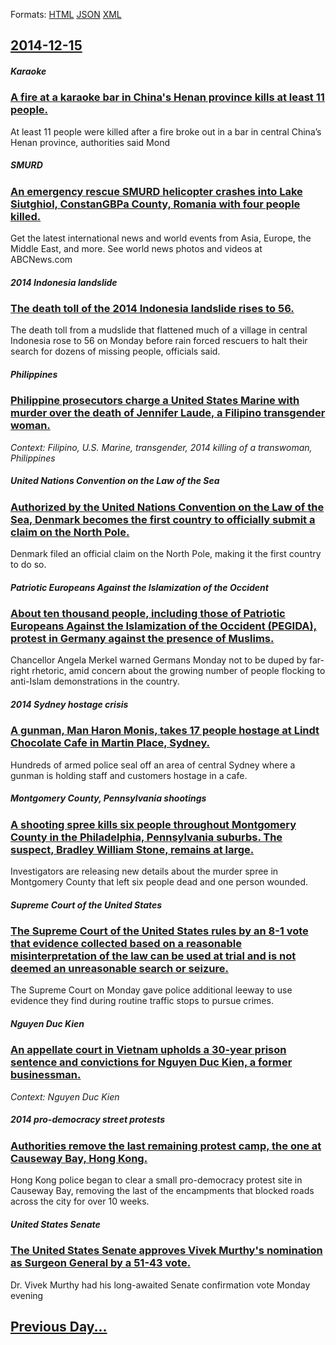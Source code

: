
Formats: [HTML](2014/12/15/index.html)  [JSON](2014/12/15/index.json)  [XML](2014/12/15/index.xml)  

## [2014-12-15](/news/2014/12/15/index.md)

##### Karaoke
### [A fire at a karaoke bar in China's Henan province kills at least 11 people. ](/news/2014/12/15/a-fire-at-a-karaoke-bar-in-china-s-henan-province-kills-at-least-11-people.md)
At least 11 people were killed after a fire broke out in a bar in central China’s Henan province, authorities said Mond

##### SMURD
### [An emergency rescue SMURD helicopter crashes into Lake Siutghiol, ConstanGBPa County, Romania with four people killed. ](/news/2014/12/15/an-emergency-rescue-smurd-helicopter-crashes-into-lake-siutghiol-constanagbpa-county-romania-with-four-people-killed.md)
Get the latest international news and world events from Asia, Europe, the Middle East, and more. See world news photos and videos at ABCNews.com

##### 2014 Indonesia landslide
### [The death toll of the 2014 Indonesia landslide rises to 56. ](/news/2014/12/15/the-death-toll-of-the-2014-indonesia-landslide-rises-to-56.md)
The death toll from a mudslide that flattened much of a village in central Indonesia rose to 56 on Monday before rain forced rescuers to halt their search for dozens of missing people, officials said.

##### Philippines
### [Philippine prosecutors charge a United States Marine with murder over the death of Jennifer Laude, a Filipino transgender woman. ](/news/2014/12/15/philippine-prosecutors-charge-a-united-states-marine-with-murder-over-the-death-of-jennifer-laude-a-filipino-transgender-woman.md)
_Context: Filipino, U.S. Marine, transgender, 2014 killing of a transwoman, Philippines_

##### United Nations Convention on the Law of the Sea
### [Authorized by the United Nations Convention on the Law of the Sea, Denmark becomes the first country to officially submit a claim on the North Pole. ](/news/2014/12/15/authorized-by-the-united-nations-convention-on-the-law-of-the-sea-denmark-becomes-the-first-country-to-officially-submit-a-claim-on-the-nor.md)
Denmark filed an official claim on the North Pole, making it the first country to do so.

##### Patriotic Europeans Against the Islamization of the Occident
### [About ten thousand people, including those of Patriotic Europeans Against the Islamization of the Occident (PEGIDA), protest in Germany against the presence of Muslims. ](/news/2014/12/15/about-ten-thousand-people-including-those-of-patriotic-europeans-against-the-islamization-of-the-occident-pegida-protest-in-germany-agai.md)
Chancellor Angela Merkel warned Germans Monday not to be duped by far-right rhetoric, amid concern about the growing number of people flocking to anti-Islam demonstrations in the country.

##### 2014 Sydney hostage crisis
### [A gunman, Man Haron Monis, takes 17 people hostage at Lindt Chocolate Cafe in Martin Place, Sydney. ](/news/2014/12/15/a-gunman-man-haron-monis-takes-17-people-hostage-at-lindt-chocolate-cafa-c-in-martin-place-sydney.md)
Hundreds of armed police seal off an area of central Sydney where a gunman is holding staff and customers hostage in a cafe.

##### Montgomery County, Pennsylvania shootings
### [A shooting spree kills six people throughout Montgomery County in the Philadelphia, Pennsylvania suburbs. The suspect, Bradley William Stone, remains at large. ](/news/2014/12/15/a-shooting-spree-kills-six-people-throughout-montgomery-county-in-the-philadelphia-pennsylvania-suburbs-the-suspect-bradley-william-stone.md)
Investigators are releasing new details about the murder spree in Montgomery County that left six people dead and one person wounded.

##### Supreme Court of the United States
### [The Supreme Court of the United States rules by an 8-1 vote that evidence collected based on a reasonable misinterpretation of the law can be used at trial and is not deemed an unreasonable search or seizure. ](/news/2014/12/15/the-supreme-court-of-the-united-states-rules-by-an-8a1-vote-that-evidence-collected-based-on-a-reasonable-misinterpretation-of-the-law-can.md)
The Supreme Court on Monday gave police additional leeway to use evidence they find during routine traffic stops to pursue crimes.

##### Nguyen Duc Kien
### [An appellate court in Vietnam upholds a 30-year prison sentence and convictions for Nguyen Duc Kien, a former businessman. ](/news/2014/12/15/an-appellate-court-in-vietnam-upholds-a-30-year-prison-sentence-and-convictions-for-nguyen-duc-kien-a-former-businessman.md)
_Context: Nguyen Duc Kien_

##### 2014 pro-democracy street protests
### [Authorities remove the last remaining protest camp, the one at Causeway Bay, Hong Kong. ](/news/2014/12/15/authorities-remove-the-last-remaining-protest-camp-the-one-at-causeway-bay-hong-kong.md)
Hong Kong police began to clear a small pro-democracy protest site in Causeway Bay, removing the last of the encampments that blocked roads across the city for over 10 weeks.

##### United States Senate
### [The United States Senate approves Vivek Murthy's nomination as Surgeon General by a 51-43 vote. ](/news/2014/12/15/the-united-states-senate-approves-vivek-murthy-s-nomination-as-surgeon-general-by-a-51a43-vote.md)
Dr. Vivek Murthy had his long-awaited Senate confirmation vote Monday evening

## [Previous Day...](/news/2014/12/14/index.md)

